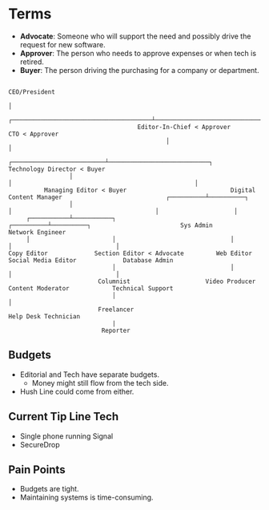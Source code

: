 # Terms

- **Advocate**: Someone who will support the need and possibly drive the request for new software.
- **Approver**: The person who needs to approve expenses or when tech is retired.
- **Buyer**: The person driving the purchasing for a company or department.

```
                                                                              CEO/President
                                                                                    │
                                            ┌───────────────────────────────────────┴────────────────────────────────────────┐
                                    Editor-In-Chief < Approver                                                              CTO < Approver
                                            │                                                                                │
                 ┌──────────────────────────┴────────────────────────────┐                                         Technology Director < Buyer
                 │                                                       │                                                   │
          Managing Editor < Buyer                             Digital Content Manager                             ┌──────────┴──────────┐
                 │                                                       │                                        │                     │
     ┌───────────┴───────────┐                                ┌──────────┴──────────┐                         Sys Admin         Network Engineer
     │                       │                                │                     │                             │
Copy Editor             Section Editor < Advocate         Web Editor        Social Media Editor             Database Admin
                             │                                │                     │                             │ 
                         Columnist                     Video Producer        Content Moderator            Technical Support
                             │                                                                                    │
                         Freelancer                                                                      Help Desk Technician
                             |                                                                            
                          Reporter                                                                          
```

## Budgets
- Editorial and Tech have separate budgets.
  - Money might still flow from the tech side.
- Hush Line could come from either.

## Current Tip Line Tech
- Single phone running Signal
- SecureDrop

## Pain Points
- Budgets are tight. 
- Maintaining systems is time-consuming. 
